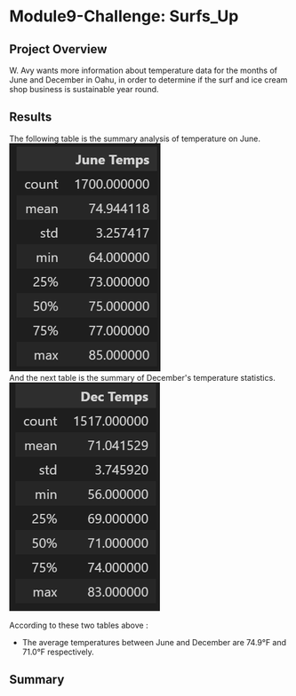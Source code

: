 # Module9-Challenge: Surfs_Up

## Project Overview 
W. Avy wants more information about temperature data for the months of June and December in Oahu, in order to determine if the surf and ice cream shop business is sustainable year round.
## Results
The following table is the summary analysis of temperature on June.  
![June](https://github.com/cffhr99/Module9-Challenge/blob/main/images/june_df.PNG?raw=true)  
And the next table is the summary of December's temperature statistics.  
![December](https://github.com/cffhr99/Module9-Challenge/blob/main/images/dec_df.PNG)  

According to these two tables above :
 - The average temperatures between June and December are 74.9&deg;F and 71.0&deg;F respectively.

## Summary

